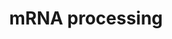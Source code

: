 ---
annotations:
- id: PW:0000100
  parent: regulatory pathway
  type: Pathway Ontology
  value: transcription pathway
- id: PW:0001073
  parent: regulatory pathway
  type: Pathway Ontology
  value: spliceosome pathway
authors:
- Nsalomonis
- MaintBot
- Khanspers
- Ddigles
- Mkutmon
- Eweitz
citedin:
- link: PMC3650681
description: 'This process describes the conversion of precursor messenger RNA into
  mature messenger RNA (mRNA).  The pre-mRNA molecule undergoes three main modifications.
  These modifications are 5'' capping, 3'' polyadenylation, and RNA splicing, which
  occur in the cell nucleus before the RNA is translated.  5'' Capping: Capping of
  the pre-mRNA involves the addition of 7-methylguanosine (m7G) to the 5'' end. The
  cap protects the 5'' end of the primary RNA transcript from attack by ribonucleases
  that have specificity to the 3''5'' phosphodiester bonds.  3'' Processing: The pre-mRNA
  processing at the 3'' end of the RNA molecule involves cleavage of its 3'' end and
  then the addition of about 200 adenine residues to form a poly(A) tail. As the poly(A)
  tails is synthesised, it binds multiple copies of poly(A) binding protein, which
  protects the 3''end from ribonuclease digestion.  Splicing: RNA splicing is the
  process by which introns, regions of RNA that do not code for protein, are removed
  from the pre-mRNA and the remaining exons connected to re-form a single continuous
  molecule.   Description adapted from Wikipedia: http://en.wikipedia.org/wiki/Post-transcriptional_modification  Pathway
  adapted from http://www.reactome.org.'
last-edited: 2021-05-16
organisms:
- Rattus norvegicus
redirect_from:
- /index.php/Pathway:WP529
- /instance/WP529
- /instance/WP529_rr117004
revision: r117004
schema-jsonld:
- '@context': https://schema.org/
  '@id': https://wikipathways.github.io/pathways/WP529.html
  '@type': Dataset
  creator:
    '@type': Organization
    name: WikiPathways
  description: 'This process describes the conversion of precursor messenger RNA into
    mature messenger RNA (mRNA).  The pre-mRNA molecule undergoes three main modifications.
    These modifications are 5'' capping, 3'' polyadenylation, and RNA splicing, which
    occur in the cell nucleus before the RNA is translated.  5'' Capping: Capping
    of the pre-mRNA involves the addition of 7-methylguanosine (m7G) to the 5'' end.
    The cap protects the 5'' end of the primary RNA transcript from attack by ribonucleases
    that have specificity to the 3''5'' phosphodiester bonds.  3'' Processing: The
    pre-mRNA processing at the 3'' end of the RNA molecule involves cleavage of its
    3'' end and then the addition of about 200 adenine residues to form a poly(A)
    tail. As the poly(A) tails is synthesised, it binds multiple copies of poly(A)
    binding protein, which protects the 3''end from ribonuclease digestion.  Splicing:
    RNA splicing is the process by which introns, regions of RNA that do not code
    for protein, are removed from the pre-mRNA and the remaining exons connected to
    re-form a single continuous molecule.   Description adapted from Wikipedia: http://en.wikipedia.org/wiki/Post-transcriptional_modification  Pathway
    adapted from http://www.reactome.org.'
  keywords:
  - AABR07051190.1
  - AABR07060628.1
  - AC126899.1
  - ATP
  - Cd2bp2
  - Cdc40
  - Celf1
  - Celf2
  - Celf4
  - Clasrp
  - Clk1
  - Clk2
  - Clk3
  - Clk4
  - Clp1
  - Cpsf1
  - Cpsf2
  - Cpsf3
  - Cpsf4
  - Cstf1
  - Cstf2
  - Cstf2t
  - Cstf3
  - Ddx1
  - Ddx20
  - Dhx15
  - Dhx16
  - Dhx38
  - Dhx8
  - Dhx9
  - Dicer1
  - Eftud2
  - Fus
  - GMP
  - Hnrnpa2b1
  - Hnrnpd
  - Hnrnph1
  - Hnrnph2
  - Hnrnpk
  - Hnrnpm
  - Hnrnpr
  - Hnrnpu
  - LOC103689931
  - LOC688526
  - Lsm7
  - Mettl3
  - Ncbp1
  - Ncbp2
  - Nono
  - Nudt21
  - Nxf1
  - Pabpn1
  - Papola
  - Phf5a
  - Ppm1g
  - Prmt1
  - Prmt2
  - Prpf18
  - Prpf3
  - Prpf4
  - Prpf40a
  - Prpf4b
  - Prpf6
  - Prpf8
  - Pskh1
  - Ptbp1
  - Ptbp2
  - Rbm17
  - Rbm39
  - Rbm5
  - Rbmx
  - Rngtt
  - Rnmt
  - Sf3a1
  - Sf3a2
  - Sf3a3
  - Sf3b1
  - Sf3b2
  - Sf3b3
  - Sf3b4
  - Sf3b5
  - Sfpq
  - Sfswap
  - Smc1a
  - Snrnp40
  - Snrnp70
  - Snrpa
  - Snrpa1
  - Snrpb
  - Snrpb2
  - Snrpd1
  - Snrpd3
  - Snrpep2
  - Snrpf
  - Snrpn
  - Snu13
  - Spop
  - Srek1
  - Srp54a
  - Srpk1
  - Srrm1
  - Srsf1
  - Srsf10
  - Srsf2
  - Srsf3
  - Srsf4
  - Srsf5
  - Srsf6
  - Srsf7
  - Srsf9
  - Sugp1
  - Sugp2
  - Supt5h
  - Tmed10
  - Tra2b
  - Txnl4a
  - U2
  - U2af1
  - U2af2
  - Xrn2
  - Ybx1
  license: CC0
  name: mRNA processing
seo: CreativeWork
title: mRNA processing
wpid: WP529
---
